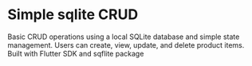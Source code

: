 # Simple sqlite CRUD

Basic CRUD operations using a local SQLite database and simple state management. Users can create, view, update, and delete product items. Built with Flutter SDK and sqflite package

